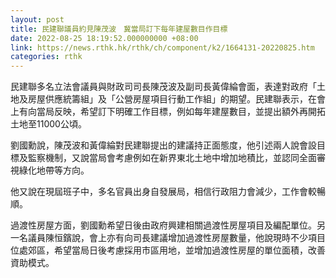 ```yaml
---
layout: post
title: 民建聯議員約見陳茂波　冀當局訂下每年建屋數目作目標
date: 2022-08-25 18:19:52.000000000 +08:00
link: https://news.rthk.hk/rthk/ch/component/k2/1664131-20220825.htm
categories: rthk
---
```


民建聯多名立法會議員與財政司司長陳茂波及副司長黃偉綸會面，表達對政府「土地及房屋供應統籌組」及「公營房屋項目行動工作組」的期望。民建聯表示，在會上有向當局反映，希望訂下明確工作目標，例如每年建屋數目，並提出額外再開拓土地至11000公頃。

劉國勳說，陳茂波和黃偉綸對民建聯提出的建議持正面態度，他引述兩人說會設目標及監察機制，又說當局會考慮例如在新界東北土地中增加地積比，並認同全面審視綠化地帶等方向。

他又說在現屆班子中，多名官員出身自發展局，相信行政阻力會減少，工作會較暢順。

過渡性房屋方面，劉國勳希望日後由政府興建相關過渡性房屋項目及編配單位。另一名議員陳恒鑌說，會上亦有向司長建議增加過渡性房屋數量，他說現時不少項目位處郊區，希望當局日後考慮採用市區用地，並增加過渡性房屋的單位面積，改善資助模式。
